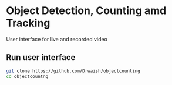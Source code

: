 # Object Detection, Counting amd Tracking
User interface for live and recorded video

## Run user interface
```bash
git clone https://github.com/Drwaish/objectcounting
cd objectcountng
```
